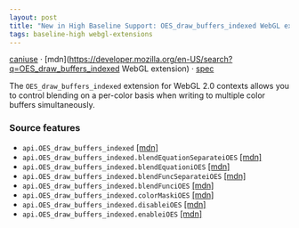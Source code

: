```yaml
---
layout: post
title: "New in High Baseline Support: OES_draw_buffers_indexed WebGL extension"
tags: baseline-high webgl-extensions
---
```


[caniuse](https://caniuse.com/?search=webgl-oes-draw-buffers-indexed) · [mdn](https://developer.mozilla.org/en-US/search?q=OES_draw_buffers_indexed WebGL extension) · [spec](https://registry.khronos.org/webgl/extensions/OES_draw_buffers_indexed/)

The `OES_draw_buffers_indexed` extension for WebGL 2.0 contexts allows you to control blending on a per-color basis when writing to multiple color buffers simultaneously.

### Source features

- ``api.OES_draw_buffers_indexed`` [[mdn]](https://developer.mozilla.org/en-US/search?q=api.OES_draw_buffers_indexed)
- ``api.OES_draw_buffers_indexed.blendEquationSeparateiOES`` [[mdn]](https://developer.mozilla.org/en-US/search?q=api.OES_draw_buffers_indexed.blendEquationSeparateiOES)
- ``api.OES_draw_buffers_indexed.blendEquationiOES`` [[mdn]](https://developer.mozilla.org/en-US/search?q=api.OES_draw_buffers_indexed.blendEquationiOES)
- ``api.OES_draw_buffers_indexed.blendFuncSeparateiOES`` [[mdn]](https://developer.mozilla.org/en-US/search?q=api.OES_draw_buffers_indexed.blendFuncSeparateiOES)
- ``api.OES_draw_buffers_indexed.blendFunciOES`` [[mdn]](https://developer.mozilla.org/en-US/search?q=api.OES_draw_buffers_indexed.blendFunciOES)
- ``api.OES_draw_buffers_indexed.colorMaskiOES`` [[mdn]](https://developer.mozilla.org/en-US/search?q=api.OES_draw_buffers_indexed.colorMaskiOES)
- ``api.OES_draw_buffers_indexed.disableiOES`` [[mdn]](https://developer.mozilla.org/en-US/search?q=api.OES_draw_buffers_indexed.disableiOES)
- ``api.OES_draw_buffers_indexed.enableiOES`` [[mdn]](https://developer.mozilla.org/en-US/search?q=api.OES_draw_buffers_indexed.enableiOES)
